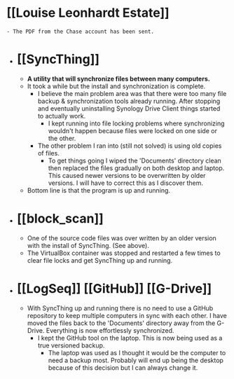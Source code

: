 # [[Louise Leonhardt Estate]]
	- The PDF from the Chase account has been sent.
- # [[SyncThing]]
	- **A utility that will synchronize files between many computers.**
	- It took a while but the install and synchronization is complete.
		- I believe the main problem area was that there were too many file backup & synchronization tools already running.  After stopping and eventually uninstalling Synology Drive Client things started to actually work.
			- I kept running into file locking problems where synchronizing wouldn't happen because files were locked on one side or the other.
		- The other problem I ran into (still not solved) is using old copies of files.
			- To get things going I wiped the 'Documents' directory clean then replaced the files gradually on both desktop and laptop.  This caused newer versions to be overwritten by older versions.  I will have to correct this as I discover them.
	- Bottom line is that the program is up and running.
- # [[block_scan]]
	- One of the source code files was over written by an older version with the install of SyncThing. (See above).
	- The VirtualBox container was stopped and restarted a few times to clear file locks and get SyncThing up and running.
- # [[LogSeq]] [[GitHub]] [[G-Drive]]
	- With SyncThing up and running there is no need to use a GitHub repository to keep multiple computers in sync with each other.  I have moved the files back to the 'Documents' directory away from the G-Drive.  Everything is now effortlessly synchronized.
		- I kept the GitHub tool on the laptop.  This is now being used as a true versioned backup.
			- The laptop was used as I thought it would be the computer to need a backup most.  Probably will end up being the desktop because of this decision but I can always change it.